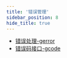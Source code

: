 ```yaml
---
title: '错误管理'
sidebar_position: 8
hide_title: true
---
```


- [错误处理-gerror](output/goframe-v2.2-md/组件列表/错误管理/错误处理-gerror)
- [错误码接口-gcode](output/goframe-v2.2-md/组件列表/错误管理/错误码接口-gcode)